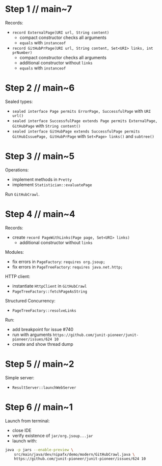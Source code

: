 # Step 1 // main~7

Records:
* `record ExternalPage(URI url, String content)`
	* compact constructor checks all arguments
	* `equals` with `instanceof`
* `record GitHubPrPage(URI url, String content, Set<URI> links, int prNumber)`
	* compact constructor checks all arguments
	* additional constructor without `links`
	* `equals` with `instanceof`


# Step 2 // main~6

Sealed types:
* `sealed interface Page permits ErrorPage, SuccessfulPage` with `URI url()`
* `sealed interface SuccessfulPage extends Page permits ExternalPage, GitHubPage` with `String content()`
* `sealed interface GitHubPage extends SuccessfulPage permits GitHubIssuePage, GitHubPrPage` with `Set<Page> links()` and `subtree()`


# Step 3 // main~5

Operations:
* implement methods in `Pretty`
* implement `Statistician::evaluatePage`

Run `GitHubCrawl`.


# Step 4 // main~4

Records:
* create `record PageWithLinks(Page page, Set<URI> links)`
	* additional constructor without `links`

Modules:
* fix errors in `PageFactory`: `requires org.jsoup;`
* fix errors in `PageTreeFactory`: `requires java.net.http;`

HTTP client:
* instantiate `HttpClient` in `GitHubCrawl`
* `PageTreeFactory::fetchPageAsString`

Structured Concurrency:
* `PageTreeFactory::resolveLinks`

Run:
* add breakpoint for issue #740
* run with arguments `https://github.com/junit-pioneer/junit-pioneer/issues/624 10`
* create and show thread dump


# Step 5 // main~2

Simple server:
* `ResultServer::launchWebServer`


# Step 6 // main~1

Launch from terminal:
* close IDE
* verify existence of `jar/org.jsoup...jar`
* launch with:

```sh
java -p jars --enable-preview \
	src/main/java/dev/nipafx/demo/modern/GitHubCrawl.java \
	https://github.com/junit-pioneer/junit-pioneer/issues/624 10
```
